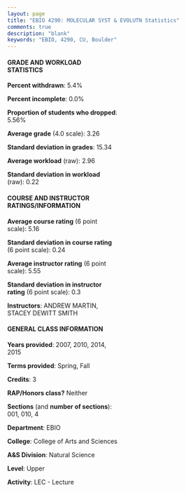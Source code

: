 ```yaml
---
layout: page
title: "EBIO 4290: MOLECULAR SYST & EVOLUTN Statistics"
comments: true
description: "blank"
keywords: "EBIO, 4290, CU, Boulder"
--- 
```

<head>
<script src="https://ajax.googleapis.com/ajax/libs/jquery/2.1.3/jquery.min.js"></script>
<script src="https://dl.dropboxusercontent.com/s/pc42nxpaw1ea4o9/highcharts.js?dl=0"></script>
<!-- <script src="../assets/js/highcharts.js"></script> -->
<style type="text/css">@font-face {
	font-family: "Bebas Neue";
	src: url(https://www.filehosting.org/file/details/544349/BebasNeue%20Regular.otf) format("opentype");
	}
	h1.Bebas { 
		font-family: "Bebas Neue", Verdana, Tahoma;
	}
</style>
</head>
<body>
	<div id="container" style="float: right; width: 45%; height: 88%; margin-left: 2.5%; margin-right: 2.5%;"></div>
	<script language="JavaScript">
		$(document).ready(function() {
		var chart = {type: 'column'};
		var title = {text: 'Grade Distribution'};
		var xAxis = {categories: ['A','B','C','D','F'],crosshair: true};
		var yAxis = {min: 0,title: {text: 'Percentage'}};
		var tooltip = {headerFormat: '<center><b><span style="font-size:20px">{point.key}</span></b></center>',
		               pointFormat: '<td style="padding:0"><b>{point.y:.1f}%</b></td>',
		               footerFormat: '</table>',shared: true,useHTML: true};
		var plotOptions = {column: {pointPadding: 0.0,borderWidth: 0}};  
		var credits = {enabled: false};var series= [{name: 'Percent',data: [57.35,29.41,7.35,1.47,4.41,]}];
		var json = {};
		json.chart = chart;
		json.title = title;
		json.tooltip = tooltip;
		json.xAxis = xAxis;
		json.yAxis = yAxis;  
		json.series = series;
		json.plotOptions = plotOptions;  
		json.credits = credits;
		$('#container').highcharts(json);
	});
	</script>
</body>
			   
#### GRADE AND WORKLOAD STATISTICS

**Percent withdrawn**: 5.4%

**Percent incomplete**: 0.0%

**Proportion of students who dropped**: 5.56%

**Average grade** (4.0 scale): 3.26

**Standard deviation in grades**: 15.34

**Average workload** (raw): 2.96

**Standard deviation in workload** (raw): 0.22

#### COURSE AND INSTRUCTOR RATINGS/INFORMATION

**Average course rating** (6 point scale): 5.16

**Standard deviation in course rating** (6 point scale): 0.24

**Average instructor rating** (6 point scale): 5.55

**Standard deviation in instructor rating** (6 point scale): 0.3

**Instructors**: ANDREW MARTIN, STACEY DEWITT SMITH

#### GENERAL CLASS INFORMATION

**Years provided**: 2007, 2010, 2014, 2015

**Terms provided**: Spring, Fall

**Credits**: 3

**RAP/Honors class?** Neither

**Sections** (and **number of sections**): 001, 010, 4

**Department**: EBIO

**College**: College of Arts and Sciences

**A&S Division**: Natural Science

**Level**: Upper

**Activity**: LEC - Lecture